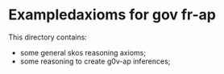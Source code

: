 Exampledaxioms for gov fr-ap
==========================================

This directory contains:

- some general skos reasoning axioms;
- some reasoning to create g0v-ap inferences;

